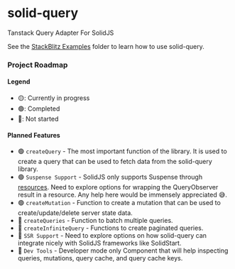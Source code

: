 # solid-query
Tanstack Query Adapter For SolidJS


See the [StackBlitz Examples](https://stackblitz.com/@ardeora/collections/solid-query-examples) folder to learn how to use solid-query.

### Project Roadmap

#### Legend
- 🟡: Currently in progress
- 🟢: Completed
- 🔴: Not started

#### Planned Features
- 🟢 `createQuery` - The most important function of the library. It is used to create a query that can be used to fetch data from the solid-query library.
- 🟢 `Suspense Support` -  SolidJS only supports Suspense through [resources](https://www.solidjs.com/docs/latest/api#createresource). Need to explore options for wrapping the QueryObserver result in a resource. Any help here would be immensely appreciated 😅. 
- 🟢 `createMutation` - Function to create a mutation that can be used to create/update/delete server state data.
- 🔴 `createQueries` - Function to batch multiple queries.
- 🔴 `createInfiniteQuery` - Functions to create paginated queries.
- 🔴 `SSR Support` -  Need to explore options on how solid-query can integrate nicely with SolidJS frameworks like SolidStart.
- 🔴 `Dev Tools` - Developer mode only Component that will help inspecting queries, mutations, query cache, and query cache keys.


